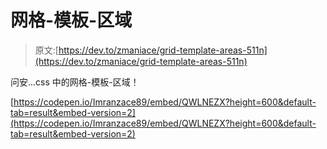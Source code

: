 # 网格-模板-区域

> 原文:[https://dev.to/zmaniace/grid-template-areas-511n](https://dev.to/zmaniace/grid-template-areas-511n)

问安...css 中的网格-模板-区域！

[https://codepen.io/Imranzace89/embed/QWLNEZX?height=600&default-tab=result&embed-version=2](https://codepen.io/Imranzace89/embed/QWLNEZX?height=600&default-tab=result&embed-version=2)